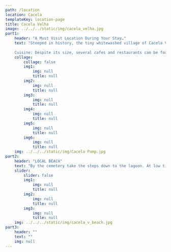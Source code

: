 ```yaml
---
path: /location
location: Cacela
templateKey: location-page
title: Cacela Velha
image: ../../../static/img/cacela_velha.jpg
part1: 
    header: "A Must Visit Location During Your Stay…"
    text: "Steeped in history, the tiny whitewashed village of Cacela Velha sits proudly on coastal cliffs offering vistas across gleaming lagoons to the vast Atlantic Ocean beyond. Settled since Phoenician times and an important outpost for the Moors, there is much to discover along the cobbled streets including the pocket-sized fort, the ancient church and a fascinating cemetery!
    
    Cuisine: Despite its size, several cafes and restaurants can be found dotted about the village with a greater selection in nearby Manta Rota and Vila Nova de Cacela."
    collage:
        collage: false
        img1: 
            img: null
            title: null
        img2: 
            img: null
            title: null
        img3: 
            img: null
            title: null
        img4: 
            img: null
            title: null
        img5: 
            img: null
            title: null
        img6: 
            img: null
            title: null
    img: ../../../static/img/Cacela Pump.jpg
part2:
    header: "LOCAL BEACH"
    text: "By the cemetery take the steps down to the lagoon. At low tide, cross on foot or catch the fishing boat to reach one of the Algarve’s finest beaches of soft golden sands and clear blue waters. The views from the church are some of the finest in the East Algarve."
    slider:
        slider: false
        img1: 
            img: null
            title: null
        img2: 
            img: null
            title: null
        img3: 
            img: null
            title: null
    img: ../../../static/img/cacela_v_beach.jpg
part3:
    header: ""
    text: ""
    img: null
---
```


